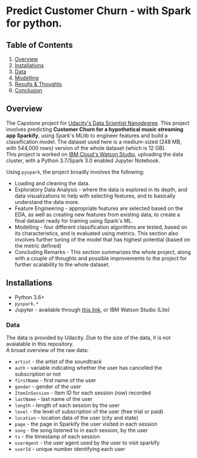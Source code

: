 # Predict Customer Churn - with Spark for python.

## Table of Contents

1. [Overview](#overview)
2. [Installations](#installations)
3. [Data](#data)
4. [Modelling](#Modelling)
5. [Results & Thoughts](#results)
6. [Conclusion](#conclusion)

## <a name="overview"></a> Overview

The Capstone project for [Udacity's Data Scientist Nanodegree](https://www.udacity.com/course/data-scientist-nanodegree--nd025). This project involves predicting **Customer Churn for a hypothetical music streaming app Sparkify**, using Spark's MLlib to engineer features and build a classification model. The dataset used here is a medium-sized (248 MB, with 544,000 rows) version of the whole dataset (which is 12 GB). <br>
This project is worked on [IBM Cloud's Watson Studio](https://www.ibm.com/se-en/cloud/watson-studio), uploading the data cluster, with a Python 3.7/Spark 3.0 enabled Jupyter Notebook. <br>

Using `pyspark`, the project broadly involves the following:

- Loading and cleaning the data.
- Exploratory Data Analysis - where the data is explored in its depth, and data visualizations to help with selecting features, and to basically understand the data more.
- Feature Engineering - appropriate features are selected based on the EDA, as well as creating new features from existing data, to create a final dataset ready for training using Spark's ML.
- Modelling - four different classification algorithms are tested, based on its characteristics, and is evaluated using metrics. This section also involves further tuning of the model that has highest potential (based on the metric defined)
- Concluding Remarks - This section summarizes the whole project, along with a couple of thoughts and possible improvements to the project for further scalability to the whole dataset.

## <a name="installations"></a> Installations

- Python 3.6+
- `pyspark.*`
- Jupyter - available through [this link](https://jupyter.org/install), or IBM Watson Studio (Lite)

### <a name="data"></a> Data

The data is provided by Udacity. Due to the size of the data, it is not avaialable in this repository. <br>
A broad overview of the raw data:

- `artist` - the artist of the soundtrack
- `auth` - variable indicating whether the user has cancelled the subscription or not
- `firstName` - first name of the user
- `gender` - gender of the user
- `ItemInSession` - Item ID for each session (row) recorded
- `lastName` - last name of the user
- `length` - length of each session by the user
- `level` - the level of subscription of the user (free trial or paid)
- `location` - location data of the user (city and state)
- `page` - the page in Sparkify the user visited in each session
- `song` - the song listened to in each session, by the user
- `ts` - the timestamp of each session
- `userAgent` - the user agent used by the user to visit sparkify
- `userId` - unique number identifying each user
